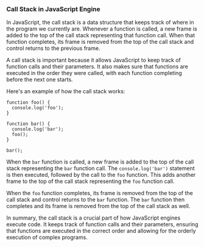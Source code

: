 ### Call Stack in JavaScript Engine
In JavaScript, the call stack is a data structure that keeps track of where in the program we currently are. Whenever a function is called, a new frame is added to the top of the call stack representing that function call. When that function completes, its frame is removed from the top of the call stack and control returns to the previous frame.

A call stack is important because it allows JavaScript to keep track of function calls and their parameters. It also makes sure that functions are executed in the order they were called, with each function completing before the next one starts.

Here's an example of how the call stack works:

```
function foo() {
  console.log('foo');
}

function bar() {
  console.log('bar');
  foo();
}

bar();
```

When the `bar` function is called, a new frame is added to the top of the call stack representing the `bar` function call. The `console.log('bar')` statement is then executed, followed by the call to the `foo` function. This adds another frame to the top of the call stack representing the `foo` function call.

When the `foo` function completes, its frame is removed from the top of the call stack and control returns to the `bar` function. The `bar` function then completes and its frame is removed from the top of the call stack as well.

In summary, the call stack is a crucial part of how JavaScript engines execute code. It keeps track of function calls and their parameters, ensuring that functions are executed in the correct order and allowing for the orderly execution of complex programs.
